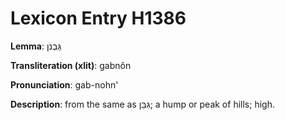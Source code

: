 # Lexicon Entry H1386

**Lemma**: גַּבְנֹן

**Transliteration (xlit)**: gabnôn

**Pronunciation**: gab-nohn'

**Description**:
from the same as גִּבֵּן; a hump or peak of hills; high.
